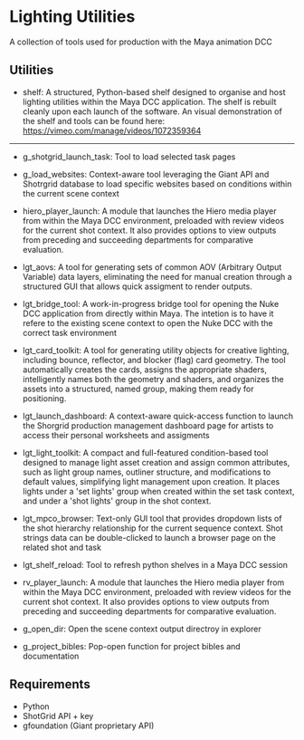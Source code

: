 # Lighting Utilities

A collection of tools used for production with the Maya animation DCC

## Utilities

- shelf: A structured, Python-based shelf designed to organise and host lighting utilities within the Maya DCC application. The shelf is rebuilt cleanly upon each launch of the software. An visual demonstration of the shelf and tools can be found here: https://vimeo.com/manage/videos/1072359364

-----

- g_shotgrid_launch_task: Tool to load selected task pages

- g_load_websites: Context-aware tool leveraging the Giant API and Shotrgrid database to load specific websites based on conditions within the current scene context

- hiero_player_launch: A module that launches the Hiero media player from within the Maya DCC environment, preloaded with review videos for the current shot context. It also provides options to view outputs from preceding and succeeding departments for comparative evaluation.

- lgt_aovs: A tool for generating sets of common AOV (Arbitrary Output Variable) data layers, eliminating the need for manual creation through a structured GUI that allows quick assigment to render outputs.

- lgt_bridge_tool: A work-in-progress bridge tool for opening the Nuke DCC application from directly within Maya. The intetion is to have it refere to the existing scene context to open the Nuke DCC with the correct task environment

- lgt_card_toolkit: A tool for generating utility objects for creative lighting, including bounce, reflector, and blocker (flag) card geometry. The tool automatically creates the cards, assigns the appropriate shaders, intelligently names both the geometry and shaders, and organizes the assets into a structured, named group, making them ready for positioning.

- lgt_launch_dashboard: A context-aware quick-access function to launch the Shorgrid production management dashboard page for artists to access their personal worksheets and assigments 

- lgt_light_toolkit: A compact and full-featured condition-based tool designed to manage light asset creation and assign common attributes, such as light group names, outliner structure, and modifications to default values, simplifying light management upon creation. It places lights under a 'set lights' group when created within the set task context, and under a 'shot lights' group in the shot context.

- lgt_mpco_browser: Text-only GUI tool that provides dropdown lists of the shot hierarchy relationship for the current sequence context. Shot strings data can be double-clicked to launch a browser page on the related shot and task

- lgt_shelf_reload: Tool to refresh python shelves in a Maya DCC session

- rv_player_launch: A module that launches the Hiero media player from within the Maya DCC environment, preloaded with review videos for the current shot context. It also provides options to view outputs from preceding and succeeding departments for comparative evaluation.

- g_open_dir: Open the scene context output directroy in explorer

- g_project_bibles: Pop-open function for project bibles and documentation


## Requirements

- Python
- ShotGrid API + key
- gfoundation (Giant proprietary API)